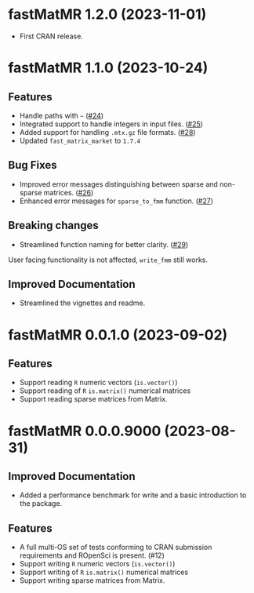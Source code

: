 <!-- NEWS.md is maintained by https://cynkra.github.io/fledge, do not edit -->

# fastMatMR 1.2.0 (2023-11-01)

- First CRAN release.

# fastMatMR 1.1.0 (2023-10-24)

## Features

- Handle paths with `~` ([#24](https://github.com/ropensci/fastMatMR/issues/24))
- Integrated support to handle integers in input files. ([#25](https://github.com/ropensci/fastMatMR/issues/25))
- Added support for handling `.mtx.gz` file formats. ([#28](https://github.com/ropensci/fastMatMR/issues/28))
- Updated `fast_matrix_market` to `1.7.4`

## Bug Fixes

- Improved error messages distinguishing between sparse and non-sparse matrices. ([#26](https://github.com/ropensci/fastMatMR/issues/26))
- Enhanced error messages for `sparse_to_fmm` function. ([#27](https://github.com/ropensci/fastMatMR/issues/27))

## Breaking changes

- Streamlined function naming for better clarity. ([#29](https://github.com/ropensci/fastMatMR/issues/29))

User facing functionality is not affected, `write_fmm` still works.

## Improved Documentation

- Streamlined the vignettes and readme.

# fastMatMR 0.0.1.0 (2023-09-02)

## Features

- Support reading `R` numeric vectors (`is.vector()`)
- Support reading of `R` `is.matrix()` numerical matrices
- Support reading sparse matrices from Matrix.


# fastMatMR 0.0.0.9000 (2023-08-31)

## Improved Documentation

- Added a performance benchmark for write and a basic introduction to the package.


## Features

- A full multi-OS set of tests conforming to CRAN submission requirements and ROpenSci is present. (#12)
- Support writing `R` numeric vectors (`is.vector()`)
- Support writing of `R` `is.matrix()` numerical matrices
- Support writing sparse matrices from Matrix.

